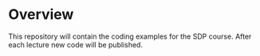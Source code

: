 # Overview
This repository will contain the coding examples for the SDP course.
After each lecture new code will be published.
